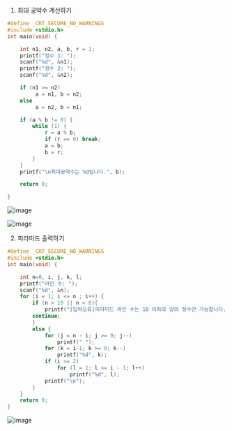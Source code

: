 1. 최대 공약수 계산하기
```c
#define _CRT_SECURE_NO_WARNINGS
#include <stdio.h>
int main(void) {

	int n1, n2, a, b, r = 1;
	printf("정수 1: ");
	scanf("%d", &n1);
	printf("정수 2: ");
	scanf("%d", &n2);

	if (n1 >= n2)
		 a = n1, b = n2;
	else
		 a = n2, b = n1;

	if (a % b != 0) {
		while (1) {
			r = a % b;
			if (r == 0) break;
			a = b;
			b = r;
		}
	}
	printf("\n최대공약수는 %d입니다.", b);

	return 0;

}
```
![image](https://user-images.githubusercontent.com/51956616/118415338-b5926100-b6e4-11eb-9716-63f9b36ccb48.png)

![image](https://user-images.githubusercontent.com/51956616/118415340-b925e800-b6e4-11eb-900d-4e8553554fbf.png)

2. 피라미드 출력하기
```c
#define _CRT_SECURE_NO_WARNINGS
#include <stdio.h>
int main(void) {

	int n=0, i, j, k, l;
	printf("라인 수: ");
	scanf("%d", &n);
	for (i = 1; i <= n ; i++) {
		if (n > 10 || n < 0){
			printf("[입력오류]피라미드 라인 수는 10 이하의 양의 정수만 가능합니다. 다시 입력해주세요.\n");
		continue;
		}
		else {
			for (j = n - i; j >= 0; j--)
				printf(" ");
			for (k = i-1; k >= 0; k--)
				printf("%d", k);
			if (i >= 2)
				for (l = 1; l <= i - 1; l++)
					printf("%d", l);
			printf("\n");
		}
	}
	return 0;
}
```
![image](https://user-images.githubusercontent.com/51956616/118415387-fd18ed00-b6e4-11eb-9c88-70d347fdf663.png)
